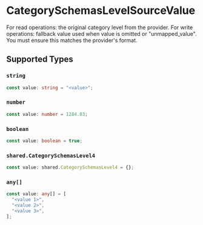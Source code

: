 # CategorySchemasLevelSourceValue

For read operations: the original category level from the provider. For write operations: fallback value used when value is omitted or "unmapped_value". You must ensure this matches the provider's format.


## Supported Types

### `string`

```typescript
const value: string = "<value>";
```

### `number`

```typescript
const value: number = 1284.03;
```

### `boolean`

```typescript
const value: boolean = true;
```

### `shared.CategorySchemasLevel4`

```typescript
const value: shared.CategorySchemasLevel4 = {};
```

### `any[]`

```typescript
const value: any[] = [
  "<value 1>",
  "<value 2>",
  "<value 3>",
];
```

